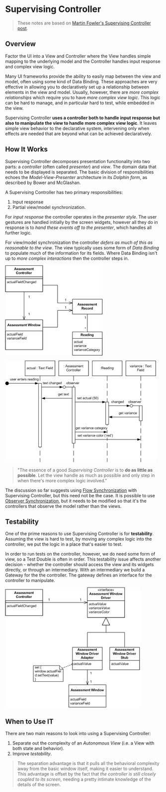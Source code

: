 # Supervising Controller

> These notes are based on [Martin Fowler's Supervising Controller post](https://martinfowler.com/eaaDev/SupervisingPresenter.html).

## Overview

Factor the UI into a View and Controller where the View handles simple mapping to the underlying model and the Controller handles input response and complex view logic.

Many UI frameworks provide the ability to easily map between the view and model, often using some kind of Data Binding. These approaches are very effective in allowing you to declaratively set up a relationship between elements in the view and model. Usually, however, there are *more complex relationships* which require you to have *more complex view logic*. This logic can be hard to manage, and in particular hard to test, while embedded in the view.

Supervising Controller **uses a controller both to handle input response but also to manipulate the view to handle more complex view logic**. It leaves simple view behavior to the declarative system, intervening only when effects are needed that are beyond what can be achieved declaratively.

## How It Works

Supervising Controller decomposes presentation functionality into two parts: a *controller* (often called *presenter*) and *view*. The domain data that needs to be displayed is separated. The basic division of responsibilities echoes the *Model-View-Presenter* architecture in its *Dolphin form*, as described by Bower and McGlashan.

A Supervising Controller has two primary responsibilities: 

1. Input response
2. Partial view/model synchronization.

For *input response* the controller operates in the *presenter style*. The user gestures are handled initially by the screen widgets, however all they do in response is to *hand these events off to the presenter*, which handles all further logic.

For view/model synchronization the controller *defers as much of this as reasonable to the view*. The view typically uses some form of *Data Binding* to populate much of the information for its fields. Where Data Binding isn't up to *more complex interactions* then the controller steps in.

![](2021-11-28-23-09-38.png)

![](2021-11-28-23-09-52.png)

> "The essence of a good *Supervising Controller* is to **do as little as possible**. Let the view handle as much as possible and only step in when there's more complex logic involved."

The discussion so far suggests using [Flow Synchronization](https://martinfowler.com/eaaDev/FlowSynchronization.html) with Supervising Controller, but this need not be the case. It is possible to use [Observer Synchronization](https://martinfowler.com/eaaDev/MediatedSynchronization.html), but it needs to be modified so that it's the controllers that observe the model rather than the views.

## Testability

One of the prime reasons to use Supervising Controller is for **testability**. Assuming the view is hard to test, by moving any complex logic into the controller, we put the logic in a place that's easier to test.

In order to run tests on the controller, however, we do need some form of view, so a Test Double is often in order. This testability issue affects another decision - whether the controller should access the view and its widgets directly, or through an intermediary. With an intermediary we build a Gateway for the the controller. The gateway defines an interface for the controller to manipulate.

![](2021-11-28-23-11-42.png)

## When to Use IT

There are two main reasons to look into using a Supervising Controller:

1. Separate out the complexity of an *Autonomous View* (i.e. a View with both state and behavior). 
2. Improve *testability*.

> The separation advantage is that it pulls all the behavioral complexity away from the basic window itself, making it easier to understand. This advantage is offset by the fact that *the controller is still closely coupled to its screen*, needing a pretty intimate knowledge of the details of the screen.
